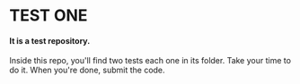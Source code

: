 # TEST ONE

#### It is a test repository.
Inside this repo, you'll find two tests each one in its folder.
Take your time to do it. When you're done, submit the code.